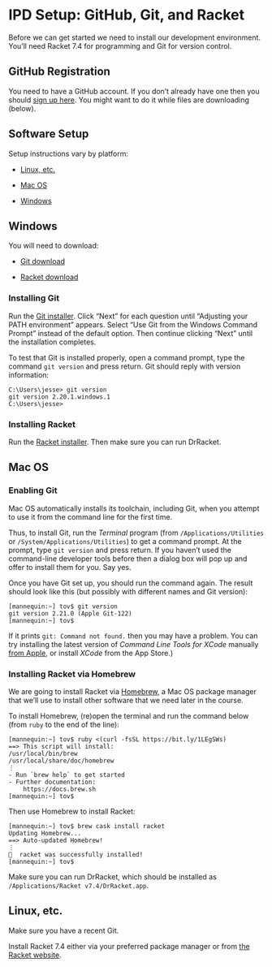 # IPD Setup: GitHub, Git, and Racket

Before we can get started we need to install our development
environment. You’ll need Racket 7.4 for programming and Git for version
control.

[CLT]:
    https://developer.apple.com/downloads/

[Git download]:
    https://git-scm.com/download/win/

[GitHub sign-up]:
    https://github.com/join

[Homebrew]:
    https://brew.sh/

[Racket download]:
    https://download.racket-lang.org/

## GitHub Registration

You need to have a GitHub account. If you don’t already have one then
you should [sign up here][GitHub sign-up]. You might want to do it while
files are downloading (below).

## Software Setup

Setup instructions vary by platform:

  - [Linux, etc.](#linux-etc)

  - [Mac OS](#mac-os)

  - [Windows](#windows)


## Windows

You will need to download:

  - [Git download]

  - [Racket download]

### Installing Git

Run the [Git installer][Git download]. Click “Next” for each
question until “Adjusting your PATH environment” appears. Select
“Use Git from the Windows Command Prompt” instead of the default
option. Then continue clicking “Next” until the installation
completes.

To test that Git is installed properly, open a command prompt,
type the command `git version` and press return. Git should reply
with version information:

```
C:\Users\jesse> git version
git version 2.20.1.windows.1
C:\Users\jesse> 
```

### Installing Racket

Run the [Racket installer][Racket download]. Then make sure you can run
DrRacket.


## Mac OS

### Enabling Git

Mac OS automatically installs its toolchain, including Git, when you
attempt to use it from the command line for the first time.

Thus, to install Git, run the *Terminal* program (from
`/Applications/Utilities` or `/System/Applications/Utilities`) to get a
command prompt. At the prompt, type `git version` and press return. If
you haven’t used the command-line developer tools before then a dialog
box will pop up and offer to install them for you. Say yes.

Once you have Git set up, you should run the command again. The
result should look like this (but possibly with different names and
Git version):

```console
[mannequin:~] tov$ git version
git version 2.21.0 (Apple Git-122)
[mannequin:~] tov$ 
```

If it prints `git: Command not found.` then you may have a problem.
You can try installing the latest version of *Command Line Tools for
XCode* manually [from Apple][CLT], or install *XCode* from the App
Store.)

### Installing Racket via Homebrew

We are going to install Racket via [Homebrew], a Mac OS package manager
that we’ll use to install other software that we need later in the
course.

To install Homebrew, (re)open the terminal and run the command below
(from `ruby` to the end of the line):

```console
[mannequin:~] tov$ ruby <(curl -fsSL https://bit.ly/1LEgSWs)
==> This script will install:
/usr/local/bin/brew
/usr/local/share/doc/homebrew
⋮
- Run `brew help` to get started
- Further documentation: 
    https://docs.brew.sh
[mannequin:~] tov$ 
```

Then use Homebrew to install Racket:

```console
[mannequin:~] tov$ brew cask install racket
Updating Homebrew...
==> Auto-updated Homebrew!
⋮
🍺  racket was successfully installed!
[mannequin:~] tov$ 
```

Make sure you can run DrRacket, which should be installed as
`/Applications/Racket v7.4/DrRacket.app`.


## Linux, etc.

Make sure you have a recent Git.

Install Racket 7.4 either via your preferred package manager or from
[the Racket website][Racket download].

